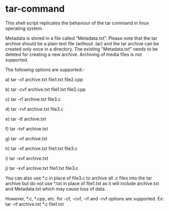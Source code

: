 # tar-command
This shell script replicates the behaviour of the tar command in linux operating system.

Metadata is stored in a file called “Metadata.txt”.
Please note that the tar archive should be a plain text file (without .tar) and the tar archive can be 
created only once in a directory. The existing “Metadata.txt” needs to be deleted for creating a new 
archive.
Archiving of media files is not supported.

The following options are supported:-

a) tar -cf archive.txt file1.txt file2.cpp

b) tar -cvf archive.txt file1.txt file2.cpp

c) tar -rf archive.txt file3.c

d) tar -rvf archive.txt file3.c

e) tar -tf archive.txt

f) tar -tvf archive.txt

g) tar -xf archive.txt

h) tar -xf archive.txt file1.txt file3.c

i) tar -xvf archive.txt

j) tar -xvf archive.txt file1.txt file3.c

You can also use *.c in place of file3.c to archive all .c files into the tar archive but do not use *.txt
in place of file1.txt as it will include archive.txt and Metadata.txt which may cause loss of data. 

However, *.c, *.cpp, etc. for -cf, -cvf, -rf and -rvf options are supported. 
Ex: tar -rf archive.txt *.c file1.txt
